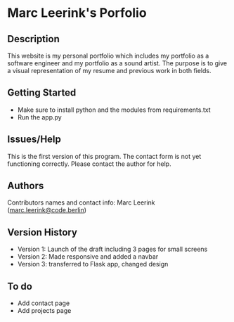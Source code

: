 # Marc Leerink's Porfolio

## Description

This website is my personal portfolio which includes my portfolio as a software engineer and my portfolio as a sound artist. The purpose is to give a visual representation of my resume and previous work in both fields.

## Getting Started

- Make sure to install python and the modules from requirements.txt
- Run the app.py

## Issues/Help

This is the first version of this program. The contact form is not yet functioning correctly.
Please contact the author for help.

## Authors

Contributors names and contact info:
Marc Leerink (marc.leerink@code.berlin) 

## Version History

- Version 1: Launch of the draft including 3 pages for small screens
- Version 2: Made responsive and added a navbar
- Version 3: transferred to Flask app, changed design

## To do
- Add contact page
- Add projects page
